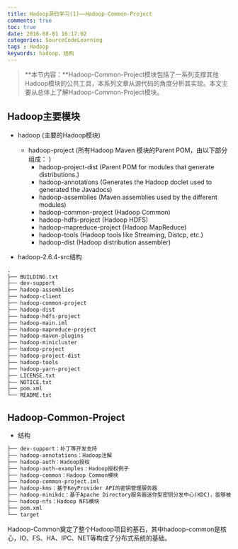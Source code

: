 ```yaml
---
title: Hadoop源码学习(1)——Hadoop-Common-Project
comments: true
toc: true
date: 2016-08-01 16:17:02
categories: SourceCodeLearning
tags : Hadoop
keywords: hadoop，结构
---
```


>**本节内容：**Hadoop-Common-Project模块包括了一系列支撑其他Hadoop模块的公共工具，本系列文章从源代码的角度分析其实现。本文主要从总体上了解Hadoop-Common-Project模块。


<!-- more -->

## Hadoop主要模块

- hadoop                       (主要的Hadoop模块)

    - hadoop-project           (所有Hadoop Maven 模块的Parent POM，由以下部分组成：        )
        - hadoop-project-dist      (Parent POM for modules that generate distributions.)
        - hadoop-annotations       (Generates the Hadoop doclet used to generated the Javadocs)
        - hadoop-assemblies        (Maven assemblies used by the different modules)
        - hadoop-common-project    (Hadoop Common)
        - hadoop-hdfs-project      (Hadoop HDFS)
        - hadoop-mapreduce-project (Hadoop MapReduce)
        - hadoop-tools             (Hadoop tools like Streaming, Distcp, etc.)
        - hadoop-dist              (Hadoop distribution assembler)

- hadoop-2.6.4-src结构

``` txt
.
├── BUILDING.txt
├── dev-support
├── hadoop-assemblies
├── hadoop-client
├── hadoop-common-project
├── hadoop-dist
├── hadoop-hdfs-project
├── hadoop-main.iml
├── hadoop-mapreduce-project
├── hadoop-maven-plugins
├── hadoop-minicluster
├── hadoop-project
├── hadoop-project-dist
├── hadoop-tools
├── hadoop-yarn-project
├── LICENSE.txt
├── NOTICE.txt
├── pom.xml
└── README.txt

```

## Hadoop-Common-Project

- 结构

``` txt
├── dev-support：补丁等开发支持
├── hadoop-annotations：Hadoop注解
├── hadoop-auth：Hadoop授权
├── hadoop-auth-examples：Hadoop授权例子
├── hadoop-common：Hadoop Common模块
├── hadoop-common-project.iml
├── hadoop-kms：基于KeyProvider API的密钥管理服务器
├── hadoop-minikdc：基于Apache Directory服务器迷你型密钥分发中心(KDC)，能够被嵌入到测试用例或作为一个独立的KDC从命令行使用
├── hadoop-nfs：Hadoop NFS模块
├── pom.xml
└── target
```

Hadoop-Common奠定了整个Hadoop项目的基石，其中hadoop-common是核心，IO、FS、HA、IPC、NET等构成了分布式系统的基础。


